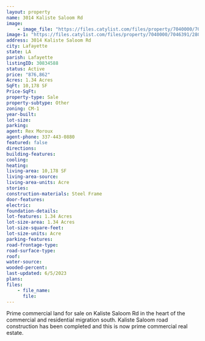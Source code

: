 ```yaml
---
layout: property
name: 3014 Kaliste Saloom Rd
image:
    - image_file: "https://files.catylist.com/files/property/7040000/7046391/28085366_Google_Map.png"
image-1: "https://files.catylist.com/files/property/7040000/7046391/28085420_Google_Earth.png"
address: 3014 Kaliste Saloom Rd
city: Lafayette
state: LA
parish: Lafayette
listingID: 30834588
status: Active
price: "876,862"
Acres: 1.34 Acres
SqFt: 10,178 SF
Price-SqFt:
property-type: Sale
property-subtype: Other
zoning: CM-1
year-built:
lot-size:
parking:
agent: Rex Moroux
agent-phone: 337-443-0880
featured: false
directions:
building-features:
cooling:
heating:
living-area: 10,178 SF
living-area-source:
living-area-units: Acre
stories:
construction-materials: Steel Frame
door-features:
electric:
foundation-details:
lot-features: 1.34 Acres
lot-size-area: 1.34 Acres
lot-size-square-feet:
lot-size-units: Acre
parking-features:
road-frontage-type:
road-surface-type:
roof:
water-source:
wooded-percent:
last-updated: 6/5/2023
plans:
files:
    - file_name:
      file:
---
```

Prime commercial land for sale on Kaliste Saloom Rd in the heart of the commercial and residential migration south. Kaliste Saloom road construction has been completed and this is now prime commercial real estate.
